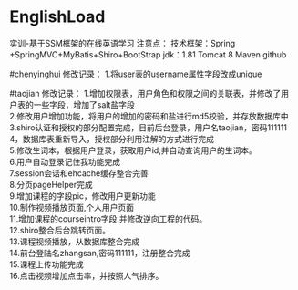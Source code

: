 # EnglishLoad
实训-基于SSM框架的在线英语学习
注意点：
技术框架：Spring +SpringMVC+MyBatis+Shiro+BootStrap
jdk：1.81
Tomcat 8
Maven
github

#chenyinghui
修改记录：
1.将user表的username属性字段改成unique

#taojian
修改记录：
1.增加权限表，用户角色和权限之间的关联表，并修改了用户表的一些字段，增加了salt盐字段<br/>
2.修改用户增加功能，将用户的增加的密码和盐进行md5校验，并存放数据库中<br/>
3.shiro认证和授权的部分配置完成，目前后台登录，用户名taojian，密码111111<br/>
4，数据库表重新导入，授权部分利用注解的方式进行完成<br/>
5.修改生词本，根据用户登录，获取用户id,并自动查询用户的生词本。<br/>
6.用户自动登录记住我功能完成<br/>
7.session会话和ehcache缓存整合完善<br/>
8.分页pageHelper完成<br/>
9.增加课程的字段pic，修改用户更新功能<br/>
10.制作视频播放页面,个人用户页面<br/>
11.增加课程的courseintro字段,并修改逆向工程的代码。<br/>
12.shiro整合后台跳转页面。<br/>
13.课程视频播放，从数据库整合完成<br/>
14.前台登陆名zhangsan,密码111111，注册整合完成<br/>
15.课程上传功能完成<br/>
16.点击视频增加点击率，并按照人气排序。<br/>
